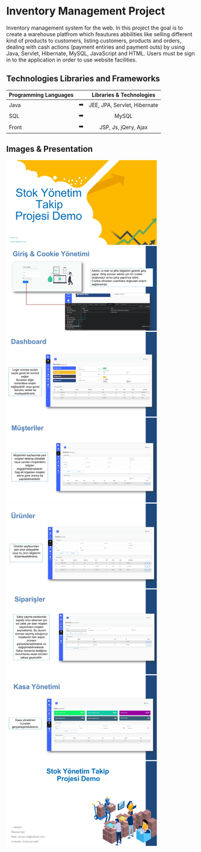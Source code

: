 # Inventory Management Project
Inventory management system for the web. In this project the goal is to create a warehouse platfrom which feautures abbilities like selling different kind of products to customers, listing customers, products and orders, dealing with cash actions (payment entiries and payment outs) by using Java, Servlet, Hibernate, MySQL, JavaScript and HTML. Users must be sign in to the application in order to use website facilities.

## Technologies Libraries and Frameworks

| Programming Languages |  | Libraries & Technologies |
| ------------- |:-------------:|:-------------:|
| Java | :arrow_right: | JEE, JPA, Servlet, Hibernate |
| SQL | :arrow_right: | MySQL |
| Front | :arrow_right: | JSP, Js, jQery, Ajax |


## Images & Presentation

<p>
<a href="https://github.com/Rezzansk/Inventory-Management-System/blob/main/images/Rezzan_Isik_Depo_Project_Sunum-page-1.jpg" target="_blank">
<img src="https://github.com/Rezzansk/Inventory-Management-System/blob/main/images/Rezzan_Isik_Depo_Project_Sunum-page-1.jpg" width="400" style="max-width:100%;"></a>
<a href="https://github.com/Rezzansk/Inventory-Management-System/blob/main/images/Rezzan_Isik_Depo_Project_Sunum-page-2.jpg" target="_blank">
<img src="https://github.com/Rezzansk/Inventory-Management-System/blob/main/images/Rezzan_Isik_Depo_Project_Sunum-page-2.jpg" width="400" style="max-width:100%;"></a>
<a href="https://github.com/Rezzansk/Inventory-Management-System/blob/main/images/Rezzan_Isik_Depo_Project_Sunum-page-3.jpg" target="_blank">
<img src="https://github.com/Rezzansk/Inventory-Management-System/blob/main/images/Rezzan_Isik_Depo_Project_Sunum-page-3.jpg" width="400" style="max-width:100%;"></a>
<a href="https://github.com/Rezzansk/Inventory-Management-System/blob/main/images/Rezzan_Isik_Depo_Project_Sunum-page-4.jpg" target="_blank">
<img src="https://github.com/Rezzansk/Inventory-Management-System/blob/main/images/Rezzan_Isik_Depo_Project_Sunum-page-4.jpg" width="400" style="max-width:100%;"></a>
<a href="https://github.com/Rezzansk/Inventory-Management-System/blob/main/images/Rezzan_Isik_Depo_Project_Sunum-page-5.jpg" target="_blank">
<img src="https://github.com/Rezzansk/Inventory-Management-System/blob/main/images/Rezzan_Isik_Depo_Project_Sunum-page-5.jpg" width="400" style="max-width:100%;"></a>
<a href="https://github.com/Rezzansk/Inventory-Management-System/blob/main/images/Rezzan_Isik_Depo_Project_Sunum-page-6.jpg" target="_blank">
<img src="https://github.com/Rezzansk/Inventory-Management-System/blob/main/images/Rezzan_Isik_Depo_Project_Sunum-page-6.jpg" width="400" style="max-width:100%;"></a>
<a href="https://github.com/Rezzansk/Inventory-Management-System/blob/main/images/Rezzan_Isik_Depo_Project_Sunum-page-7.jpg" target="_blank">
<img src="https://github.com/Rezzansk/Inventory-Management-System/blob/main/images/Rezzan_Isik_Depo_Project_Sunum-page-7.jpg" width="400" style="max-width:100%;"></a>
<a href="https://github.com/Rezzansk/Inventory-Management-System/blob/main/images/Rezzan_Isik_Depo_Project_Sunum-page-8.jpg" target="_blank">
<img src="https://github.com/Rezzansk/Inventory-Management-System/blob/main/images/Rezzan_Isik_Depo_Project_Sunum-page-8.jpg" width="400" style="max-width:100%;"></a>
</p>
